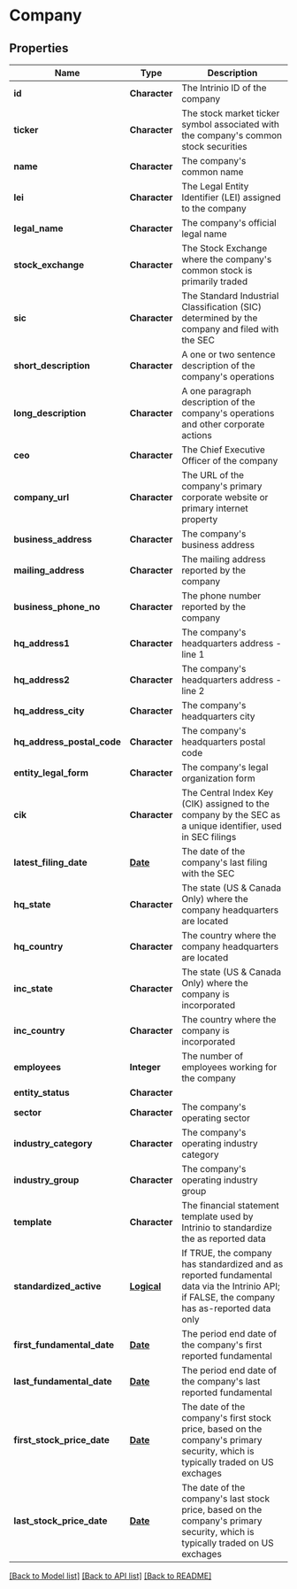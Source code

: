 # Company

[//]: # (CLASS:IntrinioSDK::Company)

[//]: # (KIND:object)

## Properties

[//]: # (START_DEFINITION)

Name | Type | Description
------------ | ------------- | -------------
**id** | **Character** | The Intrinio ID of the company &nbsp;
**ticker** | **Character** | The stock market ticker symbol associated with the company&#39;s common stock securities &nbsp;
**name** | **Character** | The company&#39;s common name &nbsp;
**lei** | **Character** | The Legal Entity Identifier (LEI) assigned to the company &nbsp;
**legal_name** | **Character** | The company&#39;s official legal name &nbsp;
**stock_exchange** | **Character** | The Stock Exchange where the company&#39;s common stock is primarily traded &nbsp;
**sic** | **Character** | The Standard Industrial Classification (SIC) determined by the company and filed with the SEC &nbsp;
**short_description** | **Character** | A one or two sentence description of the company&#39;s operations &nbsp;
**long_description** | **Character** | A one paragraph description of the company&#39;s operations and other corporate actions &nbsp;
**ceo** | **Character** | The Chief Executive Officer of the company &nbsp;
**company_url** | **Character** | The URL of the company&#39;s primary corporate website or primary internet property &nbsp;
**business_address** | **Character** | The company&#39;s business address &nbsp;
**mailing_address** | **Character** | The mailing address reported by the company &nbsp;
**business_phone_no** | **Character** | The phone number reported by the company &nbsp;
**hq_address1** | **Character** | The company&#39;s headquarters address - line 1 &nbsp;
**hq_address2** | **Character** | The company&#39;s headquarters address - line 2 &nbsp;
**hq_address_city** | **Character** | The company&#39;s headquarters city &nbsp;
**hq_address_postal_code** | **Character** | The company&#39;s headquarters postal code &nbsp;
**entity_legal_form** | **Character** | The company&#39;s legal organization form &nbsp;
**cik** | **Character** | The Central Index Key (CIK) assigned to the company by the SEC as a unique identifier, used in SEC filings &nbsp;
**latest_filing_date** | [**Date**](Date.md) | The date of the company&#39;s last filing with the SEC &nbsp;
**hq_state** | **Character** | The state (US &amp; Canada Only) where the company headquarters are located &nbsp;
**hq_country** | **Character** | The country where the company headquarters are located &nbsp;
**inc_state** | **Character** | The state (US &amp; Canada Only) where the company is incorporated &nbsp;
**inc_country** | **Character** | The country where the company is incorporated &nbsp;
**employees** | **Integer** | The number of employees working for the company &nbsp;
**entity_status** | **Character** |  &nbsp;
**sector** | **Character** | The company&#39;s operating sector &nbsp;
**industry_category** | **Character** | The company&#39;s operating industry category &nbsp;
**industry_group** | **Character** | The company&#39;s operating industry group &nbsp;
**template** | **Character** | The financial statement template used by Intrinio to standardize the as reported data &nbsp;
**standardized_active** | [**Logical**](Logical.md) | If TRUE, the company has standardized and as reported fundamental data via the Intrinio API; if FALSE, the company has as-reported data only &nbsp;
**first_fundamental_date** | [**Date**](Date.md) | The period end date of the company&#39;s first reported fundamental &nbsp;
**last_fundamental_date** | [**Date**](Date.md) | The period end date of the company&#39;s last reported fundamental &nbsp;
**first_stock_price_date** | [**Date**](Date.md) | The date of the company&#39;s first stock price, based on the company&#39;s primary security, which is typically traded on US exchages &nbsp;
**last_stock_price_date** | [**Date**](Date.md) | The date of the company&#39;s last stock price, based on the company&#39;s primary security, which is typically traded on US exchages &nbsp;

[//]: # (END_DEFINITION)


[//]: # (CONTAINED_CLASS:IntrinioSDK::Date)


[//]: # (CONTAINED_CLASS:IntrinioSDK::Logical)


[//]: # (CONTAINED_CLASS:IntrinioSDK::Date)


[//]: # (CONTAINED_CLASS:IntrinioSDK::Date)


[//]: # (CONTAINED_CLASS:IntrinioSDK::Date)


[//]: # (CONTAINED_CLASS:IntrinioSDK::Date)


[[Back to Model list]](../README.md#documentation-for-models) [[Back to API list]](../README.md#documentation-for-api-endpoints) [[Back to README]](../README.md)


